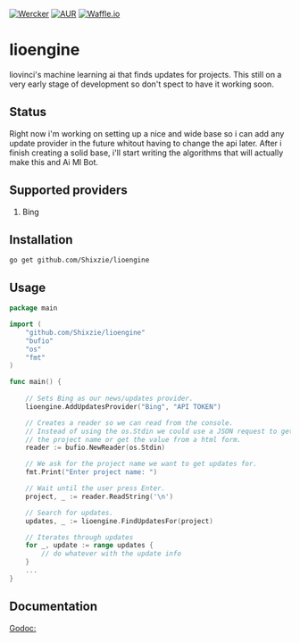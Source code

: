 [![Wercker](https://img.shields.io/wercker/ci/wercker/docs.svg?maxAge=2592000)]()  [![AUR](https://img.shields.io/aur/license/yaourt.svg?maxAge=2592000)]() [![Waffle.io](https://img.shields.io/waffle/label/evancohen/smart-mirror/in%20progress.svg?maxAge=2592000)]()

# lioengine
liovinci's machine learning ai that finds updates for projects. This still on a very early stage of development so don't spect to have it working soon.

## Status
Right now i'm working on setting up a nice and wide base so i can add any update provider in the future whitout having to change the api later. After i finish creating a solid base, i'll start writing the algorithms that will actually make this and Ai Ml Bot.

## Supported providers

1. Bing

## Installation
```
go get github.com/Shixzie/lioengine
```

## Usage
```go
package main

import (
	"github.com/Shixzie/lioengine"
	"bufio"
	"os"
	"fmt"
)

func main() {
	
	// Sets Bing as our news/updates provider.
	lioengine.AddUpdatesProvider("Bing", "API TOKEN")

	// Creates a reader so we can read from the console.
	// Instead of using the os.Stdin we could use a JSON request to get
	// the project name or get the value from a html form.
	reader := bufio.NewReader(os.Stdin)

	// We ask for the project name we want to get updates for.
    fmt.Print("Enter project name: ")

    // Wait until the user press Enter.
    project, _ := reader.ReadString('\n')

    // Search for updates.
	updates, _ := lioengine.FindUpdatesFor(project)

	// Iterates through updates
	for _, update := range updates {
		// do whatever with the update info
	}
	...
}
```

## Documentation
[Godoc:](http://godoc.org/github.com/Shixzie/lioengine)